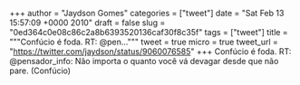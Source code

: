 
+++
author = "Jaydson Gomes"
categories = ["tweet"]
date = "Sat Feb 13 15:57:09 +0000 2010"
draft = false
slug = "0ed364c0e08c86c2a8b6393520136caf30f8c35f"
tags = ["tweet"]
title = """Confúcio é foda. RT: @pen..."""
tweet = true
micro = true
tweet_url = "https://twitter.com/jaydson/status/9060076585"
+++
Confúcio é foda. RT: @pensador_info: Não importa o quanto você vá devagar desde que não pare. (Confúcio)
